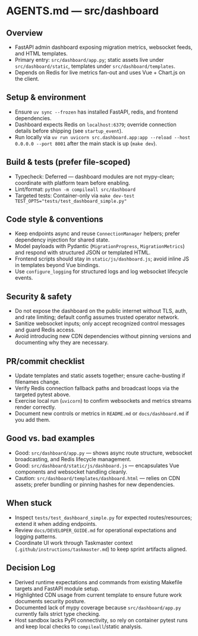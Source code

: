 <!-- Managed by agent: keep sections and order; edit content, not structure. Last updated: 2025-09-30 -->
# AGENTS.md — src/dashboard

## Overview
- FastAPI admin dashboard exposing migration metrics, websocket feeds, and HTML templates.
- Primary entry: `src/dashboard/app.py`; static assets live under `src/dashboard/static`, templates under `src/dashboard/templates`.
- Depends on Redis for live metrics fan-out and uses Vue + Chart.js on the client.

## Setup & environment
- Ensure `uv sync --frozen` has installed FastAPI, redis, and frontend dependencies.
- Dashboard expects Redis on `localhost:6379`; override connection details before shipping (see `startup_event`).
- Run locally via `uv run uvicorn src.dashboard.app:app --reload --host 0.0.0.0 --port 8001` after the main stack is up (`make dev`).

## Build & tests (prefer file-scoped)
- Typecheck: Deferred — dashboard modules are not mypy-clean; coordinate with platform team before enabling.
- Lint/format: `python -m compileall src/dashboard`
- Targeted tests: Container-only via `make dev-test TEST_OPTS="tests/test_dashboard_simple.py"`

## Code style & conventions
- Keep endpoints async and reuse `ConnectionManager` helpers; prefer dependency injection for shared state.
- Model payloads with Pydantic (`MigrationProgress`, `MigrationMetrics`) and respond with structured JSON or templated HTML.
- Frontend scripts should stay in `static/js/dashboard.js`; avoid inline JS in templates beyond Vue bindings.
- Use `configure_logging` for structured logs and log websocket lifecycle events.

## Security & safety
- Do not expose the dashboard on the public internet without TLS, auth, and rate limiting; default config assumes trusted operator network.
- Sanitize websocket inputs; only accept recognized control messages and guard Redis access.
- Avoid introducing new CDN dependencies without pinning versions and documenting why they are necessary.

## PR/commit checklist
- Update templates and static assets together; ensure cache-busting if filenames change.
- Verify Redis connection fallback paths and broadcast loops via the targeted pytest above.
- Exercise local run (`uvicorn`) to confirm websockets and metrics streams render correctly.
- Document new controls or metrics in `README.md` or `docs/dashboard.md` if you add them.

## Good vs. bad examples
- Good: `src/dashboard/app.py` — shows async route structure, websocket broadcasting, and Redis lifecycle management.
- Good: `src/dashboard/static/js/dashboard.js` — encapsulates Vue components and websocket handling cleanly.
- Caution: `src/dashboard/templates/dashboard.html` — relies on CDN assets; prefer bundling or pinning hashes for new dependencies.

## When stuck
- Inspect `tests/test_dashboard_simple.py` for expected routes/resources; extend it when adding endpoints.
- Review `docs/DEVELOPER_GUIDE.md` for operational expectations and logging patterns.
- Coordinate UI work through Taskmaster context (`.github/instructions/taskmaster.md`) to keep sprint artifacts aligned.

## Decision Log
- Derived runtime expectations and commands from existing Makefile targets and FastAPI module setup.
- Highlighted CDN usage from current template to ensure future work documents security posture.
- Documented lack of mypy coverage because `src/dashboard/app.py` currently fails strict type checking.
- Host sandbox lacks PyPI connectivity, so rely on container pytest runs and keep local checks to `compileall`/static analysis.
